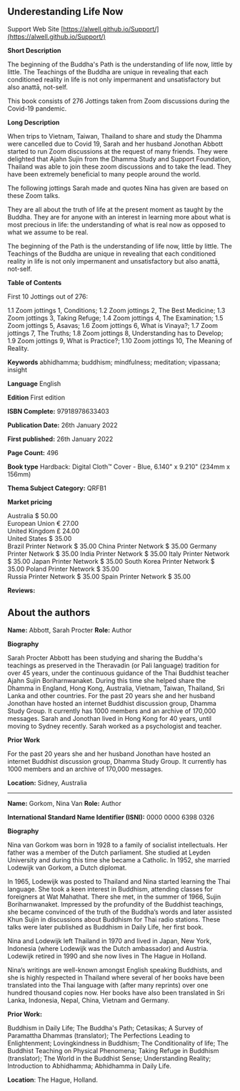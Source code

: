 ## Underestanding Life Now

 Support Web Site [https://alwell.github.io/Support/](https://alwell.github.io/Support/)

**Short Description** 

The beginning of the Buddha's Path is the understanding of life now, little by little. The Teachings of the Buddha are unique in revealing that each conditioned reality in life is not only impermanent and unsatisfactory but also anattā, not-self.

This book consists of 276 Jottings taken from Zoom discussions during the Covid-19 pandemic.

**Long Description**

When trips to Vietnam, Taiwan, Thailand to share and study the Dhamma were cancelled due to Covid 19, Sarah and her husband Jonothan Abbott started to run Zoom discussions at the request of many friends. They were delighted that Ajahn Sujin from the Dhamma Study and Support Foundation, Thailand was able to join these zoom discussions and to take the lead. They have been extremely beneficial to many people around the world.

The following jottings Sarah made and quotes Nina has given are based on these Zoom talks.

They are all about the truth of life at the present moment as taught by the Buddha. They are for anyone with an interest in learning more about what is most precious in life: the understanding of what is real now as opposed to what we assume to be real.

The beginning of the Path is the understanding of life now, little by little. The Teachings of the Buddha are unique in revealing that each conditioned reality in life is not only impermanent and unsatisfactory but also anattā, not-self.


**Table of Contents** 

First 10 Jottings out of 276:

1.1 Zoom jottings 1,
Conditions;
1.2 Zoom jottings 2, 
The Best Medicine; 
1.3 Zoom jottings 3, 
Taking Refuge; 
1.4 Zoom jottings 4,
The Examination;
1.5 Zoom jottings 5, 
Asavas; 
1.6 Zoom jottings 6, 
What is Vinaya?; 
1.7 Zoom jottings 7, 
The Truths; 
1.8 Zoom jottings 8,
Understanding has to Develop; 
1.9 Zoom jottings 9, 
What is Practice?; 
1.10 Zoom jottings 10, 
The Meaning of Reality.


**Keywords** abhidhamma; buddhism; mindfulness; meditation; vipassana; insight

**Language** English

**Edition** First edition

**ISBN Complete:** 97918978633403

**Publication Date:** 26th January 2022

**First published:** 26th January 2022

**Page Count:** 496

**Book type** Hardback: Digital Cloth™ Cover - Blue, 6.140" x 9.210" (234mm x 156mm)

**Thema Subject Category:** QRFB1

**Market pricing**

Australia $ 50.00	
European Union € 27.00	
United Kingdom £ 24.00	
United States $ 35.00	
Brazil Printer Network $ 35.00
China Printer Network $ 35.00
Germany Printer Network $ 35.00
India Printer Network	$ 35.00
Italy Printer Network	$ 35.00
Japan Printer Network $ 35.00
South Korea Printer Network $ 35.00
Poland Printer Network $ 35.00	
Russia Printer Network $ 35.00
Spain Printer Network $ 35.00

**Reviews:**



## About the authors

**Name:** Abbott, Sarah Procter **Role:** Author

**Biography**

Sarah Procter Abbott has been studying and sharing the Buddha's teachings as preserved in the Theravadin (or Pali language) tradition for over 45 years, under the continuous guidance of the Thai Buddhist teacher Ajahn Sujin Boriharnwanaket. During this time she helped share the Dhamma in England, Hong Kong, Australia, Vietnam, Taiwan, Thailand, Sri Lanka and other countries. For the past 20 years she and her husband Jonothan have hosted an internet Buddhist discussion group, Dhamma Study Group. It currently has 1000 members and an archive of 170,000 messages. Sarah and Jonothan lived in Hong Kong for 40 years, until moving to Sydney recently. Sarah worked as a psychologist and teacher.

**Prior Work**

For the past 20 years she and her husband Jonothan have hosted an internet Buddhist discussion group, Dhamma Study Group. It currently has 1000 members and an archive of 170,000 messages.

**Location:** Sidney, Australia

---


**Name:** Gorkom, Nina Van 	**Role:** Author	

**International Standard Name Identifier (ISNI):** 0000 0000 6398 0326

**Biography**

Nina van Gorkom was born in 1928 to a family of socialist intellectuals. Her father was a member of the Dutch parliament. She studied at Leyden University and during this time she became a Catholic. In 1952, she married Lodewijk van Gorkom, a Dutch diplomat.

In 1965, Lodewijk was posted to Thailand and Nina started learning the Thai language. She took a keen interest in Buddhism, attending classes for foreigners at Wat Mahathat. There she met, in the summer of 1966, Sujin Boriharnwanaket. Impressed by the profundity of the Buddhist teachings, she became convinced of the truth of the Buddha’s words and later assisted Khun Sujin in discussions about Buddhism for Thai radio stations. These talks were later published as Buddhism in Daily Life, her first book.

Nina and Lodewijk left Thailand in 1970 and lived in Japan, New York, Indonesia (where Lodewijk was the Dutch ambassador) and Austria. Lodewijk retired in 1990 and she now lives in The Hague in Holland.

Nina’s writings are well-known amongst English speaking Buddhists, and she is highly respected in Thailand where several of her books have been translated into the Thai language with (after many reprints) over one hundred thousand copies now. Her books have also been translated in Sri Lanka, Indonesia, Nepal, China, Vietnam and Germany. 
 
**Prior Work:**

Buddhism in Daily Life; The Buddha's Path; Cetasikas; A Survey of Paramattha Dhammas (translator); The Perfections Leading to Enlightenment; Lovingkindness in Buddhism; The Conditionality of life; The Buddhist Teaching on Physical Phenomena; Taking Refuge in Buddhism (translator); The World in the Buddhist Sense; Understanding Reality; Introduction to Abhidhamma; Abhidhamma in Daily Life.
 
**Location**: The Hague, Holland.
